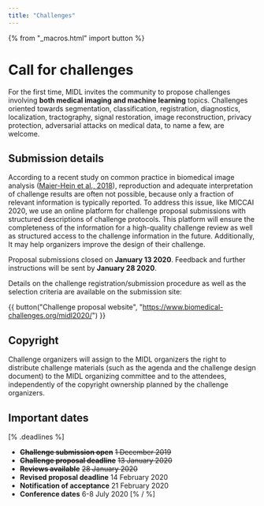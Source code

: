 ```yaml
---
title: "Challenges"
---
```


{% from "_macros.html" import button %}

# Call for challenges

For the first time, MIDL invites the community to propose challenges involving **both medical imaging and machine learning** topics.  Challenges oriented towards segmentation, classification, registration, diagnostics, localization, tractography, signal restoration, image reconstruction, privacy protection, adversarial attacks on medical data, to name a few, are welcome.

## Submission details

According to a recent study on common practice in biomedical image analysis ([Maier-Hein et al., 2018](https://sable.madmimi.com/c/94381?id=1104445.3183.1.26ef38fc01ee08daf7b0415f0376c41d)), reproduction and adequate interpretation of challenge results are often not possible, because only a fraction of relevant information is typically reported. To address this issue, like MICCAI 2020, we use an online platform for challenge proposal submissions with structured descriptions of challenge protocols.  This platform will ensure the completeness of the information for a high-quality challenge review as well as structured access to the challenge information in the future. Additionally, It may help organizers improve the design of their challenge.

Proposal submissions closed on **January 13 2020**. Feedback and further instructions will be sent by **January 28 2020**.

Details on the challenge registration/submission procedure as well as the selection criteria are available on the submission site:

{{ button("Challenge proposal website", "https://www.biomedical-challenges.org/midl2020/") }}

## Copyright
Challenge organizers will assign to the MIDL organizers the right to distribute challenge materials (such as the agenda and the challenge design document) to the MIDL organizing committee and to the attendees, independently of the copyright ownership planned by the challenge organizers.

## Important dates

[% .deadlines %]
* **<s>Challenge submission open</s>** <s>1 December 2019</s>
* **<s>Challenge proposal deadline</s>** <s>13 January 2020</s>
* **<s>Reviews available</s>** <s>28 January 2020</s>
* **Revised proposal deadline** 14 February 2020
* **Notification of acceptance** 21 February 2020
* **Conference dates** 6-8 July 2020
[% / %]

